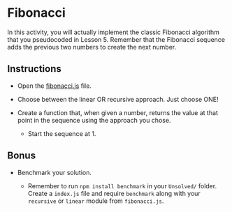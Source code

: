 # Fibonacci

In this activity, you will actually implement the classic Fibonacci algorithm that you pseudocoded in Lesson 5. Remember that the Fibonacci sequence adds the previous two numbers to create the next number. 

## Instructions

* Open the [fibonacci.js](Unsolved/fibonacci.js) file. 

* Choose between the linear OR recursive approach. Just choose ONE!

* Create a function that, when given a number, returns the value at that point in the sequence using the approach you chose.

  * Start the sequence at 1.

## Bonus

* Benchmark your solution. 

  * Remember to run `npm install benchmark` in your `Unsolved/` folder. Create a `index.js` file and require `benchmark` along with your `recursive` or `linear` module from `fibonacci.js`.
